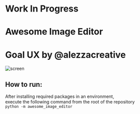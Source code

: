 # Work In Progress
# Awesome Image Editor

# Goal UX by @alezzacreative
![screen](https://raw.githubusercontent.com/iyadahmed/Awesome-Image-Editor-2/master/awesome_screenshot.png)

## How to run:
After installing required packages in an environment,  
execute the following command from the root of the repository  
`python -m awesome_image_editor`
